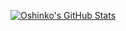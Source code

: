 [![Oshinko's GitHub Stats](https://github-readme-stats.vercel.app/api?username=oshinko&count_private=true&show_icons=true&theme=tokyonight)](https://github.com/oshinko)
